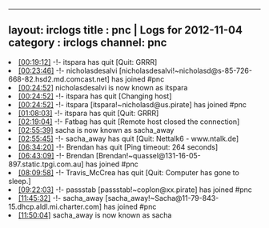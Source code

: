
---
layout: irclogs
title : pnc | Logs for 2012-11-04
category : irclogs
channel: pnc
---
<li class="logitem"><a href="#00:19:12" name="00:19:12" class="time">[00:19:12]</a> -!- <span class="quit">itspara</span> has quit [Quit: GRRR] </li>
<li class="logitem"><a href="#00:23:46" name="00:23:46" class="time">[00:23:46]</a> -!- <span class="join">nicholasdesalvi</span> [nicholasdesalvi!~nicholasd@s-85-726-668-82.hsd2.md.comcast.net] has joined #pnc </li>
<li class="logitem"><a href="#00:24:52" name="00:24:52" class="time">[00:24:52]</a> <span class="nick">nicholasdesalvi</span> is now known as <span class="nick">itspara</span> </li>
<li class="logitem"><a href="#00:24:52" name="00:24:52" class="time">[00:24:52]</a> -!- <span class="quit">itspara</span> has quit [Changing host] </li>
<li class="logitem"><a href="#00:24:52" name="00:24:52" class="time">[00:24:52]</a> -!- <span class="join">itspara</span> [itspara!~nicholasd@us.pirate] has joined #pnc </li>
<li class="logitem"><a href="#01:08:03" name="01:08:03" class="time">[01:08:03]</a> -!- <span class="quit">itspara</span> has quit [Quit: GRRR] </li>
<li class="logitem"><a href="#02:19:04" name="02:19:04" class="time">[02:19:04]</a> -!- <span class="quit">Fatbag</span> has quit [Remote host closed the connection] </li>
<li class="logitem"><a href="#02:55:39" name="02:55:39" class="time">[02:55:39]</a> <span class="nick">sacha</span> is now known as <span class="nick">sacha_away</span> </li>
<li class="logitem"><a href="#02:55:45" name="02:55:45" class="time">[02:55:45]</a> -!- <span class="quit">sacha_away</span> has quit [Quit: Nettalk6 - www.ntalk.de] </li>
<li class="logitem"><a href="#06:34:20" name="06:34:20" class="time">[06:34:20]</a> -!- <span class="quit">Brendan</span> has quit [Ping timeout: 264 seconds] </li>
<li class="logitem"><a href="#06:43:09" name="06:43:09" class="time">[06:43:09]</a> -!- <span class="join">Brendan</span> [Brendan!~quassel@131-16-05-897.static.tpgi.com.au] has joined #pnc </li>
<li class="logitem"><a href="#08:09:58" name="08:09:58" class="time">[08:09:58]</a> -!- <span class="quit">Travis_McCrea</span> has quit [Quit: Computer has gone to sleep.] </li>
<li class="logitem"><a href="#09:22:03" name="09:22:03" class="time">[09:22:03]</a> -!- <span class="join">passstab</span> [passstab!~coplon@xx.pirate] has joined #pnc </li>
<li class="logitem"><a href="#11:45:32" name="11:45:32" class="time">[11:45:32]</a> -!- <span class="join">sacha_away</span> [sacha_away!~Sacha@11-79-843-15.dhcp.aldl.mi.charter.com] has joined #pnc </li>
<li class="logitem"><a href="#11:50:04" name="11:50:04" class="time">[11:50:04]</a> <span class="nick">sacha_away</span> is now known as <span class="nick">sacha</span> </li>


